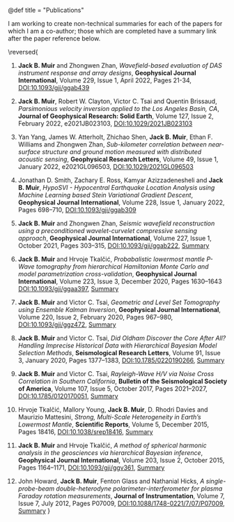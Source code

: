 @def title = "Publications"

I am working to create non-technical summaries for each of the papers for which I am a co-author; those which are completed have a summary link after the paper reference below.

\reversed{
1) **Jack B. Muir** and Zhongwen Zhan, *Wavefield-based evaluation of DAS instrument response and array designs*, **Geophysical Journal International**, Volume 229, Issue 1, April 2022, Pages 21-34, [DOI:10.1093/gji/ggab439](https://doi.org/10.1093/gji/ggab439)

3) **Jack B. Muir**, Robert W. Clayton, Victor C. Tsai and Quentin Brissaud, *Parsimonious velocity inversion applied to the Los Angeles Basin, CA*, **Journal of Geophysical Research: Solid Earth**, Volume 127, Issue 2, February 2022, e2021JB023103, [DOI:10.1029/2021JB023103](https://doi.org/10.1029/2021JB023103)

4) Yan Yang, James W. Atterholt, Zhichao Shen, **Jack B. Muir**, Ethan F. Williams and Zhongwen Zhan, *Sub-kilometer correlation between near-surface structure and ground motion measured with distributed acoustic sensing*, **Geophysical Research Letters**, Volume 49, Issue 1, January 2022, e2021GL096503, [DOI:10.1029/2021GL096503](https://doi.org/10.1029/2021GL096503)
   
5) Jonathan D. Smith, Zachary E. Ross, Kamyar Azizzadenesheli and **Jack B. Muir**, *HypoSVI - Hypocentral Earthquake Location Analysis using Machine Learning based Stein Variational Gradient Descent*, **Geophysical Journal International**, Volume 228, Issue 1, January 2022, Pages 698–710, [DOI:10.1093/gji/ggab309](https://doi.org/10.1093/gji/ggab309)

6) **Jack B. Muir** and Zhongwen Zhan, *Seismic wavefield reconstruction using a preconditioned wavelet-curvelet compressive sensing approach*, **Geophysical Journal International**, Volume 227, Issue 1, October 2021, Pages 303–315, [DOI:10.1093/gji/ggab222](https://doi.org/10.1093/gji/ggab222), [Summary](/publications/summaries#seismic_wavefield_reconstruction_using_a_preconditioned_wavelet-curvelet_compressive_sensing_approach)
   
7) **Jack B. Muir** and Hrvoje Tkalčić, *Probabalistic lowermost mantle P-Wave tomography from hierarchical Hamiltonian Monte Carlo and model parametrization cross-validation*, **Geophysical Journal International**, Volume 223, Issue 3, December 2020, Pages 1630–1643 [DOI:10.1093/gji/ggaa397](https://doi.org/10.1093/gji/ggaa397), [Summary](/publications/summaries#probabalistic_lowermost_mantle_p-wave_tomography_from_hierarchical_hamiltonian_monte_carlo_and_model_parametrization_cross-validation)

8) **Jack B. Muir** and Victor C. Tsai, *Geometric and Level Set Tomography using Ensemble Kalman Inversion*, **Geophysical Journal International**, Volume 220, Issue 2, February 2020, Pages 967–980, [DOI:10.1093/gji/ggz472](https://doi.org/10.1093/gji/ggz472), [Summary](/publications/summaries#geometric_and_level_set_tomography_using_ensemble_kalman_inversion)

9) **Jack B. Muir** and Victor C. Tsai, *Did Oldham Discover the Core After All? Handling Imprecise Historical Data with Hierarchical Bayesian Model Selection Methods*, **Seismological Research Letters**, Volume 91, Issue 3, January 2020, Pages 1377–1383, [DOI:10.1785/0220190266](https://doi.org/10.1785/0220190266), [Summary](/publications/summaries#did_oldham_discover_the_core_after_all_handling_imprecise_historical_data_with_hierarchical_bayesian_model_selection_methods)

10) **Jack B. Muir** and Victor C. Tsai, *Rayleigh-Wave H/V via Noise Cross Correlation in Southern California*, **Bulletin of the Seismological Society of America**, Volume 107, Issue 5, October 2017, Pages 2021–2027, [DOI:10.1785/0120170051](https://doi.org/10.1785/0120170051), [Summary](/publications/summaries#rayleigh-wave_hv_via_noise_cross_correlation_in_southern_california)

11) Hrvoje Tkalčić, Mallory Young, **Jack B. Muir**, D. Rhodri Davies and Maurizio Mattesini, *Strong, Multi-Scale Heterogeneity in Earth’s Lowermost Mantle*, **Scientific Reports**, Volume 5, December 2015, Pages 18416, [DOI:10.1038/srep18416](https://doi.org/10.1038/srep18416), [Summary](/publications/summaries#strong_multi-scale_heterogeneity_in_earths_lowermost_mantle)

12) **Jack B. Muir** and Hrvoje Tkalčić, *A method of spherical harmonic analysis in the geosciences via hierarchical Bayesian inference*, **Geophysical Journal International**, Volume 203, Issue 2, October 2015, Pages 1164–1171, [DOI:10.1093/gji/ggv361](https://doi.org/10.1093/gji/ggv361), [Summary](/publications/summaries#a_method_of_spherical_harmonic_analysis_in_the_geosciences_via_hierarchical_bayesian_inference)

13) John Howard, **Jack B. Muir**, Fenton Glass and Nathanial Hicks, *A single-probe-beam double-heterodyne polarimeter-interferometer for plasma Faraday rotation measurements*, **Journal of Instrumentation**, Volume 7, Issue 7, July 2012, Pages P07009, [DOI:10.1088/1748-0221/7/07/P07009](https://doi.org/10.1088/1748-0221/7/07/P07009), [Summary](/publications/summaries#a_single-probe-beam_double-heterodyne_polarimeter-interferometer_for_plasma_faraday_rotation_measurements)
}